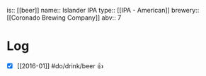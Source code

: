 is:: [[beer]]
name:: Islander IPA
type:: [[IPA - American]]
brewery:: [[Coronado Brewing Company]]
abv:: 7

# Log
- [x] [[2016-01]] #do/drink/beer 👍
